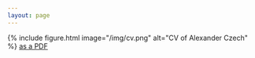```yaml
---
layout: page
---
```


{% include figure.html image="/img/cv.png" alt="CV of Alexander Czech" %} 
[as a PDF](/files/cv.pdf)

